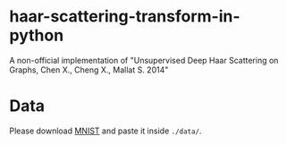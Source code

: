 # haar-scattering-transform-in-python
A non-official implementation of "Unsupervised Deep Haar Scattering on Graphs, Chen X., Cheng X., Mallat S. 2014"

# Data

Please download [MNIST](http://yann.lecun.com/exdb/mnist/) and paste it inside ``./data/``.